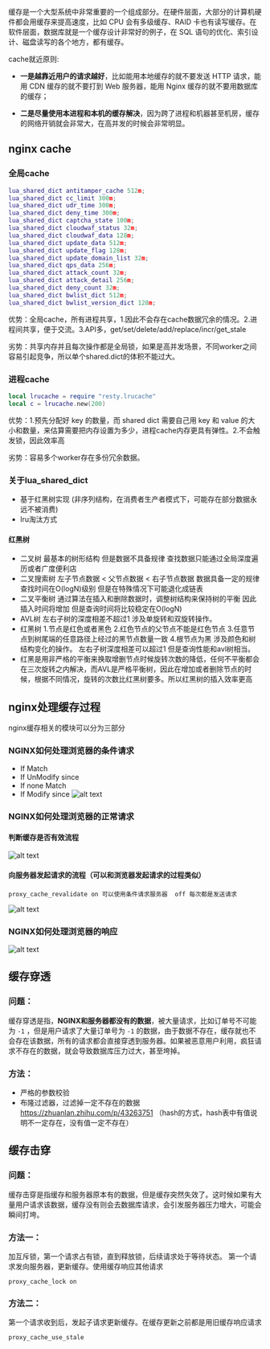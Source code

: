缓存是一个大型系统中非常重要的一个组成部分。在硬件层面，大部分的计算机硬件都会用缓存来提高速度，比如 CPU 会有多级缓存、RAID 卡也有读写缓存。在软件层面，数据库就是一个缓存设计非常好的例子，在 SQL 语句的优化、索引设计、磁盘读写的各个地方，都有缓存。

cache就近原则:

- **一是越靠近用户的请求越好**，比如能用本地缓存的就不要发送 HTTP 请求，能用 CDN 缓存的就不要打到 Web 服务器，能用 Nginx 缓存的就不要用数据库的缓存；

- **二是尽量使用本进程和本机的缓存解决**，因为跨了进程和机器甚至机房，缓存的网络开销就会非常大，在高并发的时候会非常明显。

## nginx cache

### 全局cache 

```lua
lua_shared_dict antitamper_cache 512m;
lua_shared_dict cc_limit 300m;
lua_shared_dict udr_time 300m;
lua_shared_dict deny_time 300m;
lua_shared_dict captcha_state 100m;
lua_shared_dict cloudwaf_status 32m;
lua_shared_dict cloudwaf_data 128m;
lua_shared_dict update_data 512m;
lua_shared_dict update_flag 128m;
lua_shared_dict update_domain_list 32m;
lua_shared_dict qps_data 256m;
lua_shared_dict attack_count 32m;
lua_shared_dict attack_detail 256m;
lua_shared_dict deny_count 32m;
lua_shared_dict bwlist_dict 512m;
lua_shared_dict bwlist_version_dict 128m;
```

优势：全局cache，所有进程共享，1.因此不会存在cache数据冗余的情况。2.进程间共享，便于交流。3.API多，get/set/delete/add/replace/incr/get_stale

劣势：共享内存并且每次操作都是全局锁，如果是高并发场景，不同worker之间容易引起竞争，所以单个shared.dict的体积不能过大。
 
### 进程cache
```lua
local lrucache = require "resty.lrucache"
local c = lrucache.new(200)
```

优势：1.预先分配好 key 的数量，而 shared dict 需要自己用 key 和 value 的大小和数量，来估算需要把内存设置为多少，进程cache内存更具有弹性。2.不会触发锁，因此效率高

劣势：容易多个worker存在多份冗余数据。
	
### 关于lua_shared_dict

- 基于红黑树实现 (非序列结构，在消费者生产者模式下，可能存在部分数据永远不被消费)
- lru淘汰方式


#### 红黑树
- 二叉树 最基本的树形结构 但是数据不具备规律 查找数据只能通过全局深度遍历或者广度便利店
- 二叉搜索树 左子节点数据 < 父节点数据 < 右子节点数据 数据具备一定的规律 查找时间在O(logN)级别 但是在特殊情况下可能退化成链表
- 二叉平衡树 通过算法在插入和删除数据时，调整树结构来保持树的平衡 因此插入时间将增加 但是查询时间将比较稳定在O(logN)
- AVL树 左右子树的深度相差不超过1 涉及单旋转和双旋转操作。
- 红黑树 1.节点是红色或者黑色 2.红色节点的父节点不能是红色节点 3.任意节点到树尾端的任意路径上经过的黑节点数量一致 4.根节点为黑 涉及颜色和树结构变化的操作。 左右子树深度相差可以超过1 但是查询性能和avl树相当。
- 红黑是用非严格的平衡来换取增删节点时候旋转次数的降低，任何不平衡都会在三次旋转之内解决，而AVL是严格平衡树，因此在增加或者删除节点的时候，根据不同情况，旋转的次数比红黑树要多。所以红黑树的插入效率更高




## nginx处理缓存过程
nginx缓存相关的模块可以分为三部分
### NGINX如何处理浏览器的条件请求

- If Match
- If UnModify since
- If none Match
- If Modify since
![alt text](image-6.png)
### NGINX如何处理浏览器的正常请求
#### 判断缓存是否有效流程
![alt text](image-7.png)
#### 向服务器发起请求的流程（可以和浏览器发起请求的过程类似）
``` 
proxy_cache_revalidate on 可以使用条件请求服务器  off 每次都是发送请求
```
![alt text](image-8.png)

### NGINX如何处理浏览器的响应
![alt text](image-9.png)

## 缓存穿透
### 问题：
缓存穿透是指，**NGINX和服务器都没有的数据**，被大量请求，比如订单号不可能为 `-1` ，但是用户请求了大量订单号为 `-1` 的数据，由于数据不存在，缓存就也不会存在该数据，所有的请求都会直接穿透到服务器。如果被恶意用户利用，疯狂请求不存在的数据，就会导致数据库压力过大，甚至垮掉。
### 方法：

- 严格的参数校验
- 布隆过滤器，过滤掉一定不存在的数据 https://zhuanlan.zhihu.com/p/43263751 （hash的方式，hash表中有值说明不一定存在，没有值一定不存在）

## 缓存击穿
### 问题：
缓存击穿是指缓存和服务器原本有的数据，但是缓存突然失效了。这时候如果有大量用户请求该数据，缓存没有则会去数据库请求，会引发服务器压力增大，可能会瞬间打垮。
### 方法一：
加互斥锁，第一个请求占有锁，直到释放锁，后续请求处于等待状态。
第一个请求发向服务器，更新缓存。使用缓存响应其他请求
``` 
proxy_cache_lock on
```
### 方法二：
第一个请求收到后，发起子请求更新缓存。在缓存更新之前都是用旧缓存响应请求
``` 
proxy_cache_use_stale
```






